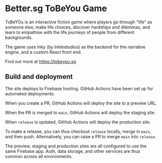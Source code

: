 # Better.sg ToBeYou Game

ToBeYOu is an interactive fiction game where players go through "life" as someone else, make life choices, discover hardships and dilemmas, and learn to empathise with the life journeys of people from different backgrounds.

The game uses Inky (by Inklestudios) as the backend for the narrative engine, and a custom React front end.

Find out more at https://tobeyou.sg

## Build and deployment
The site deploys to Firebase hosting. GitHub Actions have been set up for automated deployments.

When you create a PR, GitHub Actions will deploy the site to a preview URL.

When the PR is merged to `main`, GitHub Actions will deploy the staging site.

When `release` is updated, GitHub Actions will deploy the production site. 

To make a release, you can thus checkout `release` locally, merge in `main`, and then push. Alternatively, you can raise a PR to merge `main` into `release`.

The preview, staging and production sites are all configured to use the same Firebase app. Auth, data storage, and other services are thus common across all environments.
